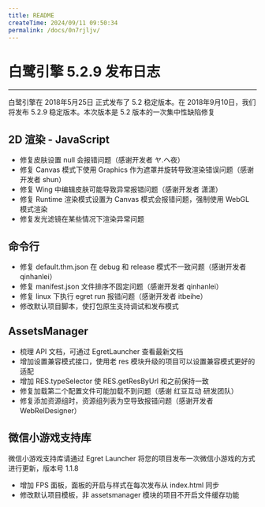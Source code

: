 ```yaml
---
title: README
createTime: 2024/09/11 09:50:34
permalink: /docs/0n7rjljv/
---
```

# 白鹭引擎 5.2.9 发布日志


---


白鹭引擎在 2018年5月25日 正式发布了 5.2 稳定版本。在 2018年9月10日，我们将发布 5.2.9 稳定版本。本次版本是 5.2 版本的一次集中性缺陷修复


## 2D 渲染 - JavaScript 

* 修复皮肤设置 null 会报错问题（感谢开发者 ヤ.ヘ夜）
* 修复 Canvas 模式下使用 Graphics 作为遮罩并旋转导致渲染错误问题（感谢开发者 shun）
* 修复 Wing 中编辑皮肤可能导致异常报错问题（感谢开发者 潇潇）
* 修复 Runtime 渲染模式设置为 Canvas 模式会报错问题，强制使用 WebGL 模式渲染
* 修复发光滤镜在某些情况下渲染异常问题

## 命令行

* 修复 default.thm.json 在 debug 和 release 模式不一致问题（感谢开发者 qinhanlei）
* 修复 manifest.json 文件排序不固定问题（感谢开发者 qinhanlei）
* 修复 linux 下执行 egret run 报错问题（感谢开发者 itbeihe）
* 修改默认项目脚本，使打包原生支持调试和发布模式

## AssetsManager

* 梳理 API 文档，可通过 EgretLauncher 查看最新文档
* 增加设置兼容模式接口，使用老 res 模块升级的项目可以设置兼容模式更好的适配
* 增加 RES.typeSelector 使 RES.getResByUrl 和之前保持一致
* 修复加载第二个配置文件可能加载不到问题（感谢 红豆互动 研发团队）
* 修复添加资源组时，资源组列表为空导致报错问题（感谢开发者 WebRelDesigner）

## 微信小游戏支持库

微信小游戏支持库请通过 Egret Launcher 将您的项目发布一次微信小游戏的方式进行更新，版本号 1.1.8

* 增加 FPS 面板，面板的开启与样式在每次发布从 index.html 同步
* 修改默认项目模板，非 assetsmanager 模块的项目不开启文件缓存功能
